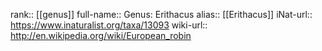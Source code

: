

rank:: [[genus]]
full-name:: Genus: Erithacus
alias:: [[Erithacus]]
iNat-url:: https://www.inaturalist.org/taxa/13093
wiki-url:: http://en.wikipedia.org/wiki/European_robin